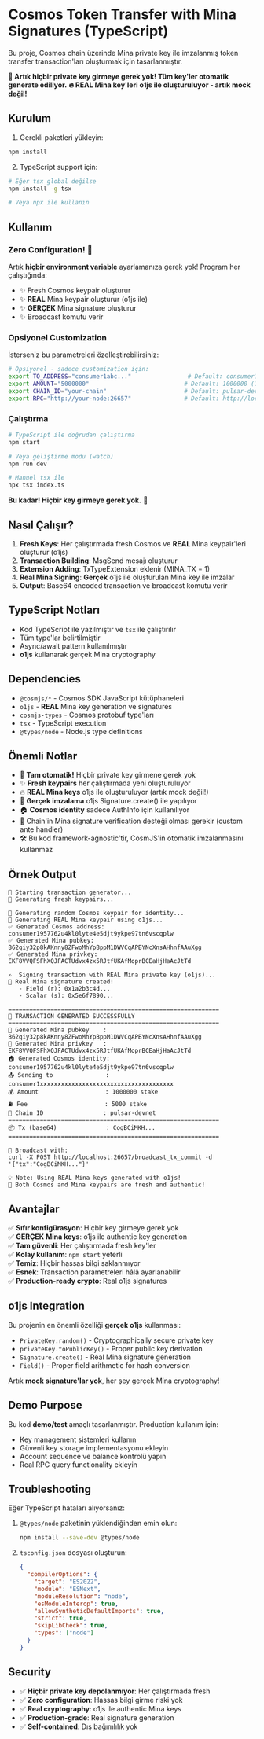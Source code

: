 # Cosmos Token Transfer with Mina Signatures (TypeScript)

Bu proje, Cosmos chain üzerinde Mina private key ile imzalanmış token transfer transaction'ları oluşturmak için tasarlanmıştır.

**🎉 Artık hiçbir private key girmeye gerek yok! Tüm key'ler otomatik generate ediliyor.**
**🔥 REAL Mina key'leri o1js ile oluşturuluyor - artık mock değil!**

## Kurulum

1. Gerekli paketleri yükleyin:
```bash
npm install
```

2. TypeScript support için:
```bash
# Eğer tsx global değilse
npm install -g tsx

# Veya npx ile kullanın
```

## Kullanım

### Zero Configuration! 🚀

Artık **hiçbir environment variable** ayarlamanıza gerek yok! Program her çalıştığında:
- ✨ Fresh Cosmos keypair oluşturur 
- ✨ **REAL** Mina keypair oluşturur (o1js ile)
- ✨ **GERÇEK** Mina signature oluşturur
- ✨ Broadcast komutu verir

### Opsiyonel Customization

İsterseniz bu parametreleri özelleştirebilirsiniz:

```bash
# Opsiyonel - sadece customization için:
export TO_ADDRESS="consumer1abc..."                # Default: consumer1xxx...
export AMOUNT="5000000"                           # Default: 1000000 (1 token)  
export CHAIN_ID="your-chain"                      # Default: pulsar-devnet
export RPC="http://your-node:26657"               # Default: http://localhost:26657
```

### Çalıştırma

```bash
# TypeScript ile doğrudan çalıştırma
npm start

# Veya geliştirme modu (watch)
npm run dev

# Manuel tsx ile
npx tsx index.ts
```

**Bu kadar! Hiçbir key girmeye gerek yok.** 🎯

## Nasıl Çalışır?

1. **Fresh Keys**: Her çalıştırmada fresh Cosmos ve **REAL** Mina keypair'leri oluşturur (o1js)
2. **Transaction Building**: MsgSend mesajı oluşturur
3. **Extension Adding**: TxTypeExtension eklenir (MINA_TX = 1)
4. **Real Mina Signing**: **Gerçek** o1js ile oluşturulan Mina key ile imzalar
5. **Output**: Base64 encoded transaction ve broadcast komutu verir

## TypeScript Notları

- Kod TypeScript ile yazılmıştır ve `tsx` ile çalıştırılır
- Tüm type'lar belirtilmiştir
- Async/await pattern kullanılmıştır
- **o1js** kullanarak gerçek Mina cryptography

## Dependencies

- `@cosmjs/*` - Cosmos SDK JavaScript kütüphaneleri
- `o1js` - **REAL** Mina key generation ve signatures
- `cosmjs-types` - Cosmos protobuf type'ları
- `tsx` - TypeScript execution
- `@types/node` - Node.js type definitions

## Önemli Notlar

- 🎲 **Tam otomatik!** Hiçbir private key girmene gerek yok
- ✨ **Fresh keypairs** her çalıştırmada yeni oluşturuluyor
- 🔥 **REAL Mina keys** o1js ile oluşturuluyor (artık mock değil!)
- 🔐 **Gerçek imzalama** o1js Signature.create() ile yapılıyor
- 🏠 **Cosmos identity** sadece AuthInfo için kullanılıyor
- 🔗 Chain'in Mina signature verification desteği olması gerekir (custom ante handler)
- 🛠️ Bu kod framework-agnostic'tir, CosmJS'in otomatik imzalanmasını kullanmaz

## Örnek Output

```
🔄 Starting transaction generator...
🎲 Generating fresh keypairs...

🔑 Generating random Cosmos keypair for identity...
🔐 Generating REAL Mina keypair using o1js...
✅ Generated Cosmos address: consumer1957762u4kl0lyte4e5djt9ykpe97tn6vscqplw
✅ Generated Mina pubkey: B62qiy32p8kAKnny8ZFwoMhYpBppM1DWVCqAPBYNcXnsAHhnfAAuXgg
✅ Generated Mina privkey: EKF8VVQFSFhXQJFACTUdvx4zx5RJtfUKAfMoprBCEaHjHaAcJtTd

✍️  Signing transaction with REAL Mina private key (o1js)...
🔐 Real Mina signature created!
   - Field (r): 0x1a2b3c4d...
   - Scalar (s): 0x5e6f7890...

============================================================
🎯 TRANSACTION GENERATED SUCCESSFULLY
============================================================
🔑 Generated Mina pubkey    : B62qiy32p8kAKnny8ZFwoMhYpBppM1DWVCqAPBYNcXnsAHhnfAAuXgg
🔐 Generated Mina privkey   : EKF8VVQFSFhXQJFACTUdvx4zx5RJtfUKAfMoprBCEaHjHaAcJtTd
🏠 Generated Cosmos identity: consumer1957762u4kl0lyte4e5djt9ykpe97tn6vscqplw
📤 Sending to               : consumer1xxxxxxxxxxxxxxxxxxxxxxxxxxxxxxxxxxxxxx
💰 Amount                   : 1000000 stake
⛽ Fee                      : 5000 stake
🔗 Chain ID                 : pulsar-devnet
============================================================
📦 Tx (base64)              : CogBCiMKH...
============================================================

🚀 Broadcast with:
curl -X POST http://localhost:26657/broadcast_tx_commit -d '{"tx":"CogBCiMKH..."}'

💡 Note: Using REAL Mina keys generated with o1js!
🔄 Both Cosmos and Mina keypairs are fresh and authentic!
```

## Avantajlar

✅ **Sıfır konfigürasyon**: Hiçbir key girmeye gerek yok  
✅ **GERÇEK Mina keys**: o1js ile authentic key generation  
✅ **Tam güvenli**: Her çalıştırmada fresh key'ler  
✅ **Kolay kullanım**: `npm start` yeterli  
✅ **Temiz**: Hiçbir hassas bilgi saklanmıyor  
✅ **Esnek**: Transaction parametreleri hâlâ ayarlanabilir  
✅ **Production-ready crypto**: Real o1js signatures

## o1js Integration

Bu projenin en önemli özelliği **gerçek o1js** kullanması:

- `PrivateKey.random()` - Cryptographically secure private key
- `privateKey.toPublicKey()` - Proper public key derivation  
- `Signature.create()` - Real Mina signature generation
- `Field()` - Proper field arithmetic for hash conversion

Artık **mock signature'lar yok**, her şey gerçek Mina cryptography!

## Demo Purpose

Bu kod **demo/test** amaçlı tasarlanmıştır. Production kullanım için:
- Key management sistemleri kullanın
- Güvenli key storage implementasyonu ekleyin  
- Account sequence ve balance kontrolü yapın
- Real RPC query functionality ekleyin

## Troubleshooting

Eğer TypeScript hataları alıyorsanız:

1. `@types/node` paketinin yüklendiğinden emin olun:
   ```bash
   npm install --save-dev @types/node
   ```

2. `tsconfig.json` dosyası oluşturun:
   ```json
   {
     "compilerOptions": {
       "target": "ES2022",
       "module": "ESNext",
       "moduleResolution": "node",
       "esModuleInterop": true,
       "allowSyntheticDefaultImports": true,
       "strict": true,
       "skipLibCheck": true,
       "types": ["node"]
     }
   }
   ```

## Security

- ✅ **Hiçbir private key depolanmıyor**: Her çalıştırmada fresh
- ✅ **Zero configuration**: Hassas bilgi girme riski yok
- ✅ **Real cryptography**: o1js ile authentic Mina keys
- ✅ **Production-grade**: Real signature generation
- ✅ **Self-contained**: Dış bağımlılık yok 